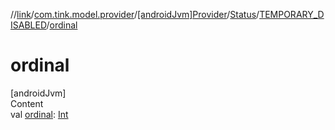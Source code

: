 //[link](../../../../index.md)/[com.tink.model.provider](../../../index.md)/[[androidJvm]Provider](../../index.md)/[Status](../index.md)/[TEMPORARY_DISABLED](index.md)/[ordinal](ordinal.md)



# ordinal  
[androidJvm]  
Content  
val [ordinal](ordinal.md): [Int](https://kotlinlang.org/api/latest/jvm/stdlib/kotlin/-int/index.html)  




